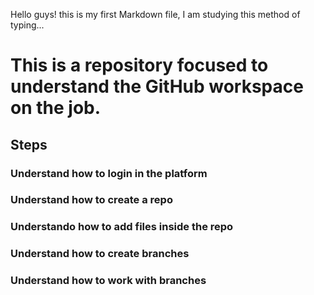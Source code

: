 Hello guys! this is my first Markdown file, I am studying this method of typing...

# This is a repository focused to understand the GitHub workspace on the job.

## Steps

### Understand how to login in the platform

### Understand how to create a repo

### Understando how to add files inside the repo

### Understand how to create branches

### Understand how to work with branches